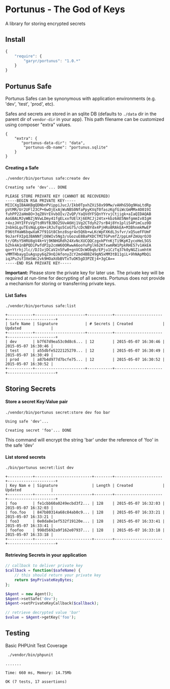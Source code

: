 Portunus - The God of Keys
=========

A library for storing encrypted secrets

## Install

```javascript
{
    "require": {
        "garyr/portunus": "1.0.*"
    }
}
```

## Portunus Safe

Portunus Safes can be synonymous with application environments (e.g. 'dev', 'test', 'prod', etc).

Safes and secrets are stored in an sqlite DB (defaults to ```./data``` dir in the parent dir of ```vendor-dir``` in your app). This path
filename can be customized using composer "extra" values.

```
{
    "extra": {
       "portunus-data-dir": "data",
        "portunus-db-name": "portunus.sqlite"
    }
}
```

#### Creating a Safe
```
./vendor/bin/portunus safe:create dev

Creating safe 'dev'... DONE

PLEASE STORE PRIVATE KEY (CANNOT BE RECOVERED)
-----BEGIN RSA PRIVATE KEY-----
MIICXgIBAAKBgQDNbnPVippiJucJ/Ikb0TpxhZXi58x99Mw/vAHhG5Og9HaLtdRp
pVtMR/Ur2UFl23CP+6wOjExAjWuNBS0NfaPpyKVqT0faszKgfGiWcGmMMx4O019I
fuhPP22aHm8O+3qZ0VrEVvbOIv/ZvQP/YaQVdYFSQnYYrvjCtjigk+aIaQIDAQAB
AoGBALMJyWBZjNVwLDmy41fgELxxfUElXj6ERCJj24tx+kbz6AE5NmfgmmIv8IgH
r4xzJHYIFFsVgTtdRVfBJBO25UvA6Hj1Vg2CTdyh27srB4j8Yn1pliS4PimCuz0D
2nbkGLguTEsNqLgXm+iRJuTqo5CoG7S/cDcNBYdx4PjHRo8RAkEA+M3BhnmkMwEP
F96tFHaW6bqwXaK7f91Gt8Cbnz8sgr4n5Q6b+wLKcWpFXKdL3sfvr/xQ5ueFFUmF
9oJarFXIpQJBANNfjO8WIv5Ng3/sGozuE8BaPXDCTMITGPvmfZ/ppLmFZmUqrOJO
tr/ORsY5HRU8gV4k+Vj9KNHGRdh24XvNcXUCQQCzgxkPYnKjTi9KpKIycoHeL5GS
bZhk4A1nBPQDiPwfdP2p2cmW6OORwwA6ooYuPglk62KfxwmRW1PpkRHE57v1AkEA
qo+YtrhjJlc//DJ1vjDCaV2n5Fw0+gnVCDcWObqb/EPju1CzTq37k0yNGZiumhtH
vMMTHbaygIuAgspy6qZ9nQJAfonyZcY2md4BBZ49gN5xMM3tB11giL+9hNApMbQi
iqJPuJsf3XmSWc2vk9HOaXdbBVTxTuOK5gD3PZEj4+3gCA==
-----END RSA PRIVATE KEY-----

```
**Important:** Please store the private key for later use. The private key will be required at run-time for
decrypting of all secrets. Portunus does not provide a mechanism for storing or transferring private keys.

#### List Safes
```
./vendor/bin/portunus safe:list

+-----------+----------------------+-----------+---------------------+---------------------+
| Safe Name | Signature            | # Secrets | Created             | Updated             |
+-----------+----------------------+-----------+---------------------+---------------------+
| dev       | b7f67d9ea53c0d8c6... | 12        | 2015-05-07 16:30:46 | 2015-05-07 16:30:46 |
| test      | a55dbfe5222125270... | 12        | 2015-05-07 16:30:49 | 2015-05-07 16:30:49 |
| prod      | a87b4d977d7bcfe75... | 12        | 2015-05-07 16:30:52 | 2015-05-07 16:30:52 |
+-----------+----------------------+-----------+---------------------+---------------------+
```

## Storing Secrets

#### Store a secret Key:Value pair
```
./vendor/bin/portunus secret:store dev foo bar

Using safe 'dev'...

Creating secret 'foo'... DONE

```
This command will encrypt the string 'bar' under the reference of 'foo' in the safe 'dev'

#### List stored secrets
```
./bin/portunus secret:list dev

+-----------+-------------------------+--------+---------------------+---------------------+
| Key Nam e | Signature               | Length | Created             | Updated             |
+-----------+-------------------------+--------+---------------------+---------------------+
| foo       | fe1cbb60a0249ecbd3f2... | 128    | 2015-05-07 16:32:03 | 2015-05-07 16:32:03 |
| foo.foo   | 847b80314a68c84ab0c9... | 128    | 2015-05-07 16:33:21 | 2015-05-07 16:33:21 |
| foo3      | 0e0da8e1ef532f19120e... | 128    | 2015-05-07 16:33:41 | 2015-05-07 16:33:41 |
| foofoo    | 998d5692a9f162e07937... | 128    | 2015-05-07 16:33:18 | 2015-05-07 16:33:18 |
+-----------+-------------------------+--------+---------------------+---------------------+

```

#### Retrieving Secrets in your application

```php
// callback to deliver private key
$callback = function($safeName) {
    // this should return your private key
    return $myPrivateKeyBytes;
};

$Agent = new Agent();
$Agent->setSafe('dev');
$Agent->setPrivateKeyCallback($callback);

// retrieve decrypted value 'bar'
$value = $Agent->getKey('foo');
```

## Testing

Basic PHPUnit Test Coverage
```
 ./vendor/bin/phpunit

.......

Time: 660 ms, Memory: 14.75Mb

OK (7 tests, 17 assertions)
```
